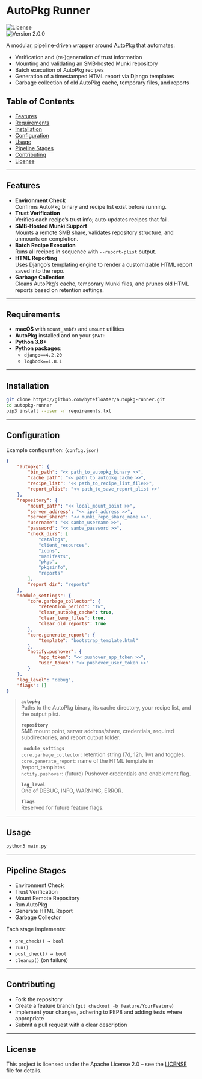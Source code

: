 # AutoPkg Runner

[![License](https://img.shields.io/badge/License-Apache%202.0-blue.svg)](LICENSE)  
![Version 2.0.0](https://img.shields.io/badge/version-2.0.0-green)

A modular, pipeline‑driven wrapper around [AutoPkg](https://github.com/autopkg/autopkg) that automates:

- Verification and (re‑)generation of trust information  
- Mounting and validating an SMB‑hosted Munki repository  
- Batch execution of AutoPkg recipes  
- Generation of a timestamped HTML report via Django templates  
- Garbage collection of old AutoPkg cache, temporary files, and reports  

## Table of Contents
- [Features](#features)  
- [Requirements](#requirements)  
- [Installation](#installation)  
- [Configuration](#configuration)  
- [Usage](#usage)  
- [Pipeline Stages](#pipeline-stages)  
- [Contributing](#contributing)  
- [License](#license)  

---
## Features

- **Environment Check**  
  Confirms AutoPkg binary and recipe list exist before running.  
- **Trust Verification**  
  Verifies each recipe’s trust info; auto‑updates recipes that fail.  
- **SMB‑Hosted Munki Support**  
  Mounts a remote SMB share, validates repository structure, and unmounts on completion.  
- **Batch Recipe Execution**  
  Runs all recipes in sequence with `--report-plist` output.  
- **HTML Reporting**  
  Uses Django’s templating engine to render a customizable HTML report saved into the repo.  
- **Garbage Collection**  
  Cleans AutoPkg’s cache, temporary Munki files, and prunes old HTML reports based on retention settings.

---
## Requirements

- **macOS** with `mount_smbfs` and `umount` utilities  
- **AutoPkg** installed and on your `$PATH`
- **Python 3.8+**  
- **Python packages**:
  - `django==4.2.20`  
  - `logbook==1.8.1`

---
## Installation
```bash
git clone https://github.com/bytefloater/autopkg-runner.git
cd autopkg-runner
pip3 install --user -r requirements.txt
```

---
## Configuration
Example configuration: (`config.json`)
```json
{
    "autopkg": {
        "bin_path": "<< path_to_autopkg_binary >>",
        "cache_path": "<< path_to_autopkg_cache >>",
        "recipe_list": "<< path_to_recipe_list_file>>",
        "report_plist": "<< path_to_save_report_plist >>"
    },
    "repository": {
        "mount_path": "<< local_mount_point >>",
        "server_address": "<< ipv4_address >>",
        "server_share": "<< munki_repo_share_name >>",
        "username": "<< samba_username >>",
        "password": "<< samba_password >>",
        "check_dirs": [
            "catalogs",
            "client_resources",
            "icons",
            "manifests",
            "pkgs",
            "pkgsinfo",
            "reports"
        ],
        "report_dir": "reports"
    },
    "module_settings": {
        "core.garbage_collector": {
            "retention_period": "1w",
            "clear_autopkg_cache": true,
            "clear_temp_files": true,
            "clear_old_reports": true
        },
        "core.generate_report": {
            "template": "bootstrap_template.html"
        },
        "notify.pushover": {
            "app_token": "<< pushover_app_token >>",
            "user_token": "<< pushover_user_token >>"
        }
    },
    "log_level": "debug",
    "flags": []
}
```
> <b>`autopkg`</b>  
> Paths to the AutoPkg binary, its cache directory, your recipe list, and the output plist.
>
> <b>`repository`</b>  
> SMB mount point, server address/share, credentials, required subdirectories, and report output folder.
>
> <b>` module_settings`</b>  
> `core.garbage_collector`: retention string (7d, 12h, 1w) and toggles.  
> `core.generate_report`: name of the HTML template in /report_templates.  
> `notify.pushover`: (future) Pushover credentials and enablement flag.  
>
> <b>`log_level`</b>  
> One of DEBUG, INFO, WARNING, ERROR.
>
> <b>`flags`</b>  
> Reserved for future feature flags.

---
## Usage
```bash
python3 main.py
```

---
## Pipeline Stages
- Environment Check
- Trust Verification
- Mount Remote Repository
- Run AutoPkg
- Generate HTML Report
- Garbage Collector

Each stage implements:
- `pre_check() → bool`
- `run()`
- `post_check() → bool`
- `cleanup()` (on failure)

---
## Contributing
- Fork the repository
- Create a feature branch (`git checkout -b feature/YourFeature`)
- Implement your changes, adhering to PEP8 and adding tests where appropriate
- Submit a pull request with a clear description

---
## License
This project is licensed under the Apache License 2.0 – see the [LICENSE](/LICENSE) file for details.